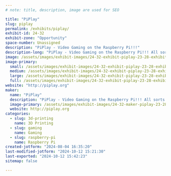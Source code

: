 ```yaml
---
# note: title, description, image are used for SEO

title: "PiPlay"
slug: piplay
permalink: /exhibits/piplay/
exhibit-id: 24-32
exhibit-zone: "Opportunity"
space-number: Unassigned
description: "PiPlay - Video Gaming on the Raspberry Pi!!!"
description-long: "PiPlay - Video Gaming on the Raspberry Pi!!! All sorts of cool stuff you can do with the Raspberry Pi and Retro gaming."
image: /assets/images/exhibit-images/24-32-exhibit-piplay-23-28-exhibit-piplay-pxl-20211113-150229208-large-large.jpg
image-primary: 
  small: /assets/images/exhibit-images/24-32-exhibit-piplay-23-28-exhibit-piplay-pxl-20211113-150229208-large-small.jpg
  medium: /assets/images/exhibit-images/24-32-exhibit-piplay-23-28-exhibit-piplay-pxl-20211113-150229208-large-medium.jpg
  large: /assets/images/exhibit-images/24-32-exhibit-piplay-23-28-exhibit-piplay-pxl-20211113-150229208-large-large.jpg
  full: /assets/images/exhibit-images/24-32-exhibit-piplay-23-28-exhibit-piplay-pxl-20211113-150229208-large-full.jpg
website: "http://piplay.org"
maker: 
  name: "PiPlay"
  description: "PiPlay - Video Gaming on the Raspberry Pi!!! All sorts of cool things you can do with the Raspberry Pi and retro gaming."
  image-primary: /assets/images/exhibit-images/24-32-maker-piplay-23-28-maker-piplay-piplay-logo-medium-medium.png
  website: http://piplay.org
categories: 
  - slug: 3d-printing
    name: 3D Printing
  - slug: gaming
    name: Gaming
  - slug: raspberry-pi
    name: Raspberry Pi
created-jotform: "2024-08-04 16:35:20"
last-modified-jotform: "2024-10-12 15:21:30"
last-exported: "2024-10-12 15:42:23"
sitemap: false

---
```

